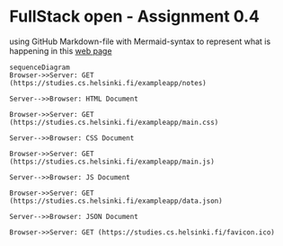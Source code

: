 # FullStack open - Assignment 0.4

using GitHub Markdown-file with Mermaid-syntax to represent what is happening in this [web page](https://studies.cs.helsinki.fi/exampleapp/notes)

```mermaid 
sequenceDiagram
Browser->>Server: GET (https://studies.cs.helsinki.fi/exampleapp/notes)

Server-->>Browser: HTML Document 

Browser->>Server: GET (https://studies.cs.helsinki.fi/exampleapp/main.css)

Server-->>Browser: CSS Document

Browser->>Server: GET (https://studies.cs.helsinki.fi/exampleapp/main.js)

Server-->>Browser: JS Document

Browser->>Server: GET (https://studies.cs.helsinki.fi/exampleapp/data.json)

Server-->>Browser: JSON Document

Browser->>Server: GET (https://studies.cs.helsinki.fi/favicon.ico)



```
